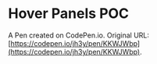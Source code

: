 # Hover Panels POC

A Pen created on CodePen.io. Original URL: [https://codepen.io/jh3y/pen/KKWJWbp](https://codepen.io/jh3y/pen/KKWJWbp).

